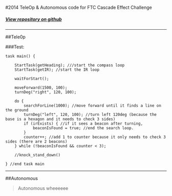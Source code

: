 #2014 TeleOp & Autonomous code for FTC Cascade Effect Challenge
##### [View repository on github](https://github.com/3983NHRobotics/2014-FTC)
<!--- make this h1 thing a link to the github repo - it will serve as the link to here from the highlandsrobo site --->

<hr id="teleop">
<!--- I needed the id --->

##Tele0p

###Test:
```
task main() {

	StartTask(getHeading); ///start the compass loop
	StartTask(getIR); //start the IR loop

	waitForStart();

	moveForward(1500, 100);
	turnDeg("right", 120, 100);

	do {
		searchForLine(1000); //move forward until it finds a line on the ground
		turnDeg("left", 120, 100); //turn left 120deg (because the base is a hexagon and it needs to check 3 sides)
		if (irExists) { //if it sees a beacon after turning,
			beaconIsFound = true; //end the search loop.
		}
		counter++; //add 1 to counter because it only needs to check 3 sides (there are 2 beacons)
	} while (!beaconIsFound && counter < 3);

	//knock_stand_down()

} //end task main
```

<hr id="autonomous">

##Autonomous

> Autonomous wheeeeee
